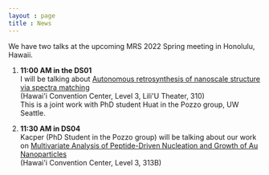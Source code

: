 ```yaml
---
layout : page
title : News
---
```

We have two talks at the upcoming MRS 2022 Spring meeting in Honolulu, Hawaii.

1. **11:00 AM in the DS01**   
I will be talking about [Autonomous retrosynthesis of nanoscale structure via spectra matching](https://doi.org/10.26434/chemrxiv-2022-dmn8w)   
(Hawai'i Convention Center, Level 3, Lili'U Theater, 310)  
This is a joint work with PhD student Huat in the Pozzo group, UW Seattle.

2. **11:30 AM in DS04**  
Kacper (PhD Student in the Pozzo group) will be talking about our work on [Multivariate Analysis of Peptide-Driven Nucleation and Growth of Au Nanoparticles](https://doi.org/10.26434/chemrxiv-2022-jnhdn)  
(Hawai'i Convention Center, Level 3, 313B)  
